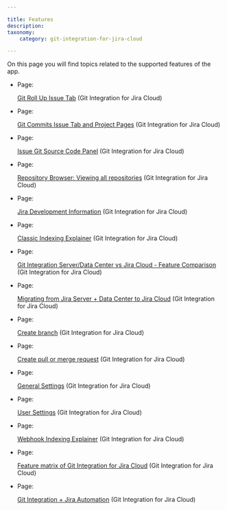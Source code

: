 ```yaml
---

title: Features
description:
taxonomy:
    category: git-integration-for-jira-cloud

---
```

On this page you will find topics related to the supported features of the app.

*   Page:

    [Git Roll Up Issue Tab](/wiki/spaces/GITCLOUD/pages/138510337/Git+Roll+Up+Issue+Tab) (Git Integration for Jira Cloud)

*   Page:

    [Git Commits Issue Tab and Project Pages](/wiki/spaces/GITCLOUD/pages/138346498/Git+Commits+Issue+Tab+and+Project+Pages) (Git Integration for Jira Cloud)

*   Page:

    [Issue Git Source Code Panel](/wiki/spaces/GITCLOUD/pages/138346503/Issue+Git+Source+Code+Panel) (Git Integration for Jira Cloud)

*   Page:

    [Repository Browser: Viewing all repositories](/wiki/spaces/GITCLOUD/pages/138706958/Repository+Browser%3A+Viewing+all+repositories) (Git Integration for Jira Cloud)

*   Page:

    [Jira Development Information](/wiki/spaces/GITCLOUD/pages/138772493/Jira+Development+Information) (Git Integration for Jira Cloud)

*   Page:

    [Classic Indexing Explainer](/wiki/spaces/GITCLOUD/pages/183369754/Classic+Indexing+Explainer) (Git Integration for Jira Cloud)

*   Page:

    [Git Integration Server/Data Center vs Jira Cloud - Feature Comparison](/wiki/spaces/GITCLOUD/pages/656244758) (Git Integration for Jira Cloud)

*   Page:

    [Migrating from Jira Server + Data Center to Jira Cloud](/wiki/spaces/GITCLOUD/pages/670138387) (Git Integration for Jira Cloud)

*   Page:

    [Create branch](/git-integration-for-jira-cloud/Create-branch) (Git Integration for Jira Cloud)

*   Page:

    [Create pull or merge request](/wiki/spaces/GITCLOUD/pages/733315235/Create+pull+or+merge+request) (Git Integration for Jira Cloud)

*   Page:

    [General Settings](/git-integration-for-jira-cloud/General-Settings) (Git Integration for Jira Cloud)

*   Page:

    [User Settings](/git-integration-for-jira-cloud/User-Settings) (Git Integration for Jira Cloud)

*   Page:

    [Webhook Indexing Explainer](/wiki/spaces/GITCLOUD/pages/1422819484/Webhook+Indexing+Explainer) (Git Integration for Jira Cloud)

*   Page:

    [Feature matrix of Git Integration for Jira Cloud](/wiki/spaces/GITCLOUD/pages/1470398499/Feature+matrix+of+Git+Integration+for+Jira+Cloud) (Git Integration for Jira Cloud)

*   Page:

    [Git Integration + Jira Automation](/wiki/spaces/GITCLOUD/pages/1698922497) (Git Integration for Jira Cloud)